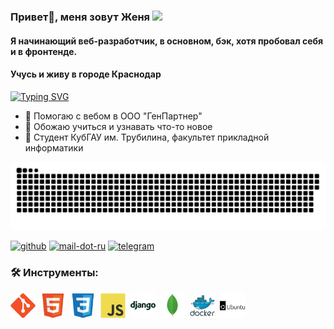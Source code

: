 ### Привет👋, меня зовут Женя <img src="https://media.giphy.com/media/WUlplcMpOCEmTGBtBW/giphy.gif" width="30px">
#### Я начинающий веб-разработчик, в основном, бэк, хотя пробовал себя и в фронтенде. 
#### Учусь и живу в городе Краснодар
[![Typing SVG](https://readme-typing-svg.herokuapp.com?color=%2336BCF7&lines=BackEnd+Developer+junior)](https://git.io/typing-svg)

- 🔭 Помогаю с вебом в ООО "ГенПартнер" 
- 🌱 Обожаю учиться и узнавать что-то новое
- 👯 Студент КубГАУ им. Трубилина, факультет прикладной информатики 
<p align="center">
 <img width="600" src="github-snake.svg" alt="snake"/>
</p>

[<img src='https://cdn.jsdelivr.net/npm/simple-icons@3.0.1/icons/github.svg' alt='github' height='40'>](https://github.com/https://github.com/zdivche)  [<img src='https://cdn.jsdelivr.net/npm/simple-icons@3.0.1/icons/mail-dot-ru.svg' alt='mail-dot-ru' height='40'>](zdivchenko@mail.ru)  [<img src='https://cdn.jsdelivr.net/npm/simple-icons@3.0.1/icons/telegram.svg' alt='telegram' height='40'>](https://t.me/dzheeeenya)  


### 🛠 Инструменты:
<div>
  <img src="https://github.com/devicons/devicon/blob/master/icons/git/git-original.svg" title="git" alt="git" width="40" height="40"/>&nbsp
  <img src="https://github.com/devicons/devicon/blob/master/icons/html5/html5-original.svg" title="html5" alt="html5" width="40" height="40"/>&nbsp
  <img src="https://github.com/devicons/devicon/blob/master/icons/css3/css3-original.svg" title="css" alt="css" width="40" height="40"/>&nbsp
  <img src="https://github.com/devicons/devicon/blob/master/icons/javascript/javascript-original.svg" title="javascript" alt="javascript" width="40" height="40"/>&nbsp
  <img src="https://github.com/devicons/devicon/blob/master/icons/django/django-plain-wordmark.svg" title="django" alt="django" width="40" height="40"/>&nbsp
  <img src="https://github.com/devicons/devicon/blob/master/icons/mongodb/mongodb-original.svg" title="mongodb" alt="mongodb" width="40" height="40"/>&nbsp
  <img src="https://github.com/devicons/devicon/blob/master/icons/docker/docker-original-wordmark.svg" title="docker" alt="docker" width="40" height="40"/>&nbsp
  <img src="https://github.com/devicons/devicon/blob/master/icons/ubuntu/ubuntu-plain-wordmark.svg" title="ubuntu" alt="ubuntu" width="40" height="40"/>&nbsp
</div>


